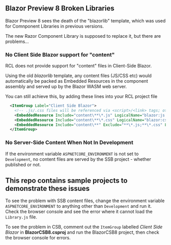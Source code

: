 ## Blazor Preview 8 Broken Libraries

Blazor Preview 8 sees the death of the "blazorlib" template, 
which was used for Comnponent Libraries in previous versions.

The new Razor Component Library is supposed to replace it, 
but there are problems...

### No Client Side Blazor support for "content"

RCL does not provide support for "content" files in 
Client-Side Blazor.

Using the old _blazorlib_ template, any content files 
(JS/CSS etc) would automatically be packed as 
Embedded Resources in the component assembly and
served up by the Blazor WASM web server.

You can still achieve this, by adding these lines into your 
RCL project file

``` XML
  <ItemGroup Label="Client Side Blazor">
    <!-- .js/.css files will be referenced via <script>/<link> tags; other content files will just be included in the app's 'dist' directory without any tags referencing them -->
    <EmbeddedResource Include="content\**\*.js" LogicalName="blazor:js:%(RecursiveDir)%(Filename)%(Extension)" />
    <EmbeddedResource Include="content\**\*.css" LogicalName="blazor:css:%(RecursiveDir)%(Filename)%(Extension)" />
    <EmbeddedResource Include="content\**" Exclude="**\*.js;**\*.css" LogicalName="blazor:file:%(RecursiveDir)%(Filename)%(Extension)" />
  </ItemGroup>
```

### No Server-Side Content When Not In Development

If the environment variable `ASPNETCORE_ENVIRONMENT` is not
set to `Development`, no content files are served by the SSB
project - whether published or not.

## This repo contains sample projects to demonstrate these issues

To see the problem with SSB content files, change the environment
variable `ASPNETCORE_ENVIRONMENT` to anything other than 
`Development` and run it. Check the browser console and see the 
error where it cannot load the `Library.js` file.

To see the problem in CSB, comment out the `ItemGroup` labelled 
*Client Side Blazor* in **BlazorCSB8.csproj** and run the BlazorCSB8 
project, then check the browser console for errors.